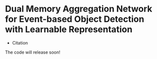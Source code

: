 # Dual Memory Aggregation Network for Event-based Object Detection with Learnable Representation
- Citation

The code will release soon!
